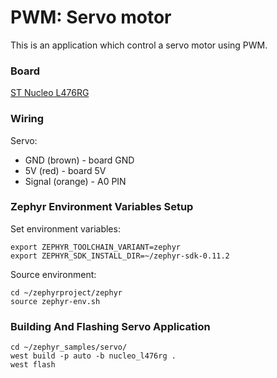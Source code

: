# PWM: Servo motor 

This is an application which control a servo motor using PWM.

### Board

[ST Nucleo L476RG](https://docs.zephyrproject.org/latest/boards/arm/nucleo_l476rg/doc/index.html)

### Wiring

Servo:
- GND (brown)     	         	- board GND
- 5V (red)                 		- board 5V
- Signal (orange)          		- A0 PIN

### Zephyr Environment Variables Setup
Set environment variables:
```console
export ZEPHYR_TOOLCHAIN_VARIANT=zephyr
export ZEPHYR_SDK_INSTALL_DIR=~/zephyr-sdk-0.11.2
```
Source environment:
```console
cd ~/zephyrproject/zephyr
source zephyr-env.sh
```

### Building And Flashing Servo Application
```console
cd ~/zephyr_samples/servo/
west build -p auto -b nucleo_l476rg .
west flash
```
